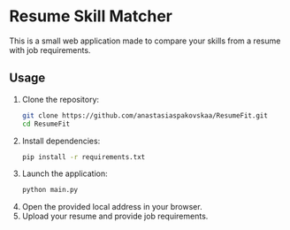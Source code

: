 # Resume Skill Matcher

This is a small web application made to compare your skills from a resume with job requirements.

## Usage

1. Clone the repository:
   ```bash
   git clone https://github.com/anastasiaspakovskaa/ResumeFit.git
   cd ResumeFit
2. Install dependencies:
    ```bash
    pip install -r requirements.txt
3. Launch the application:
    ```bash
    python main.py
4. Open the provided local address in your browser.
5. Upload your resume and provide job requirements.
